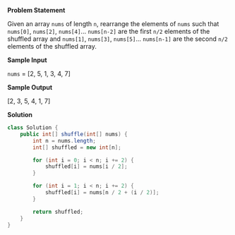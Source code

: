 

**Problem Statement**

Given an array `nums` of length `n`, rearrange the elements of `nums` such that `nums[0]`, `nums[2]`, `nums[4]`... `nums[n-2]` are the first `n/2` elements of the shuffled array and `nums[1]`, `nums[3]`, `nums[5]`... `nums[n-1]` are the second `n/2` elements of the shuffled array.

**Sample Input**

`nums` = [2, 5, 1, 3, 4, 7]

**Sample Output**

[2, 3, 5, 4, 1, 7]

**Solution**

```java
class Solution {
    public int[] shuffle(int[] nums) {
        int n = nums.length;
        int[] shuffled = new int[n];

        for (int i = 0; i < n; i += 2) {
            shuffled[i] = nums[i / 2];
        }

        for (int i = 1; i < n; i += 2) {
            shuffled[i] = nums[n / 2 + (i / 2)];
        }

        return shuffled;
    }
}
```